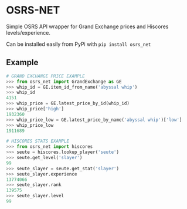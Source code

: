 # OSRS-NET
Simple OSRS API wrapper for Grand Exchange prices and Hiscores levels/experience.

Can be installed easily from PyPi with `pip install osrs_net`

## Example
```python
# GRAND EXCHANGE PRICE EXAMPLE
>>> from osrs_net import GrandExchange as GE
>>> whip_id = GE.item_id_from_name('abyssal whip')
>>> whip_id
4151
>>> whip_price = GE.latest_price_by_id(whip_id)
>>> whip_price['high']
1932360
>>> whip_price_low = GE.latest_price_by_name('abyssal whip')['low']
>>> whip_price_low
1911689

# HISCORES STATS EXAMPLE
>>> from osrs_net import hiscores
>>> seute = hiscores.lookup_player('seute')
>>> seute.get_level('slayer')
99
>>> seute_slayer = seute.get_stat('slayer')
>>> seute_slayer.experience
13774066
>>> seute_slayer.rank
139575
>>> seute_slayer.level
99
```
